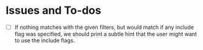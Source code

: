 # Issues and To-dos

- [ ] If nothing matches with the given filters, but would match if any include flag was specified, we should print a subtle hint that the user might want to use the include flags.